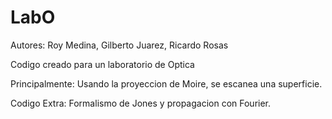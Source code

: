 # LabO

Autores: Roy Medina, Gilberto Juarez, Ricardo Rosas

Codigo creado para un laboratorio de Optica


Principalmente:
Usando la proyeccion de Moire, se escanea una superficie. 

Codigo Extra:
Formalismo de Jones y propagacion con Fourier.
